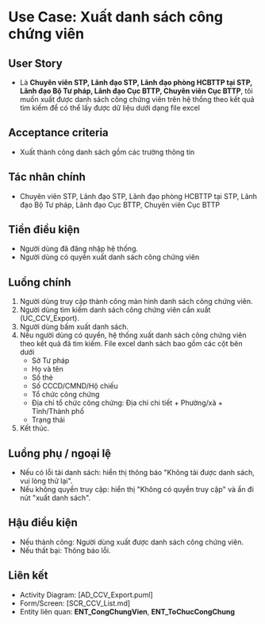 # Use Case: Xuất danh sách công chứng viên

## User Story
- Là **Chuyên viên STP, Lãnh đạo STP, Lãnh đạo phòng HCBTTP tại STP, Lãnh đạo Bộ Tư pháp, Lãnh đạo Cục BTTP, Chuyên viên Cục BTTP**, tôi muốn xuất được danh sách công chứng viên trên hệ thống theo kết quả tìm kiếm để có thể lấy được dữ liệu dưới dạng file excel

## Acceptance criteria
- Xuất thành công danh sách gồm các trường thông tin

## Tác nhân chính
- Chuyên viên STP, Lãnh đạo STP, Lãnh đạo phòng HCBTTP tại STP, Lãnh đạo Bộ Tư pháp, Lãnh đạo Cục BTTP, Chuyên viên Cục BTTP

## Tiền điều kiện
- Người dùng đã đăng nhập hệ thống.
- Người dùng có quyền xuất danh sách công chứng viên

## Luồng chính
1. Người dùng truy cập thành công màn hình danh sách công chứng viên.
2. Người dùng tìm kiếm danh sách công chứng viên cần xuất (UC_CCV_Export).
3. Người dùng bấm xuất danh sách.
4. Nếu người dùng có quyền, hệ thống xuất danh sách công chứng viên theo kết quả đã tìm kiếm. File excel danh sách bao gồm các cột bên dưới
    - Sở Tư pháp
    - Họ và tên
    - Số thẻ
    - Số CCCD/CMND/Hộ chiếu
    - Tổ chức công chứng
    - Địa chỉ tổ chức công chứng: Địa chỉ chi tiết + Phường/xã + Tỉnh/Thành phố
    - Trạng thái
5. Kết thúc.

## Luồng phụ / ngoại lệ
- Nếu có lỗi tải danh sách: hiển thị thông báo "Không tải được danh sách, vui lòng thử lại".
- Nếu không quyền truy cập: hiển thị "Không có quyền truy cập" và ẩn đi nút "xuất danh sách".

## Hậu điều kiện
- Nếu thành công: Người dùng xuất được danh sách công chứng viên.
- Nếu thất bại: Thông báo lỗi.

## Liên kết
- Activity Diagram: [AD_CCV_Export.puml]
- Form/Screen: [SCR_CCV_List.md]
- Entity liên quan: **ENT_CongChungVien**, **ENT_ToChucCongChung**
